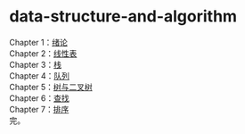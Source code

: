# data-structure-and-algorithm
Chapter 1：[绪论](https://github.com/Kasper4649/geektime-data-structure-and-algorithm/blob/master/笔记/绪论.md)  
Chapter 2：[线性表](https://github.com/Kasper4649/geektime-data-structure-and-algorithm/blob/master/笔记/线性表.md)  
Chapter 3：[栈](https://github.com/Kasper4649/geektime-data-structure-and-algorithm/blob/master/笔记/栈.md)   
Chapter 4：[队列](https://github.com/Kasper4649/geektime-data-structure-and-algorithm/blob/master/笔记/队列.md)   
Chapter 5：[树与二叉树](https://github.com/Kasper4649/geektime-data-structure-and-algorithm/blob/master/笔记/树与二叉树.md)   
Chapter 6：[查找](https://github.com/Kasper4649/geektime-data-structure-and-algorithm/blob/master/笔记/查找.md)   
Chapter 7：[排序](https://github.com/Kasper4649/geektime-data-structure-and-algorithm/blob/master/笔记/排序.md)   
                                                              完。

